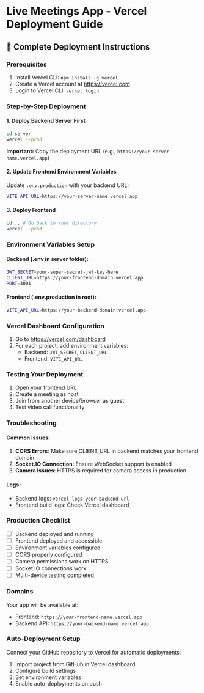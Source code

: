 # Live Meetings App - Vercel Deployment Guide

## 🚀 Complete Deployment Instructions

### Prerequisites

1. Install Vercel CLI: `npm install -g vercel`
2. Create a Vercel account at https://vercel.com
3. Login to Vercel CLI: `vercel login`

### Step-by-Step Deployment

#### 1. Deploy Backend Server First

```bash
cd server
vercel --prod
```

**Important:** Copy the deployment URL (e.g., `https://your-server-name.vercel.app`)

#### 2. Update Frontend Environment Variables

Update `.env.production` with your backend URL:

```bash
VITE_API_URL=https://your-server-name.vercel.app
```

#### 3. Deploy Frontend

```bash
cd .. # Go back to root directory
vercel --prod
```

### Environment Variables Setup

#### Backend (.env in server folder):

```bash
JWT_SECRET=your-super-secret-jwt-key-here
CLIENT_URL=https://your-frontend-domain.vercel.app
PORT=3001
```

#### Frontend (.env.production in root):

```bash
VITE_API_URL=https://your-backend-domain.vercel.app
```

### Vercel Dashboard Configuration

1. Go to https://vercel.com/dashboard
2. For each project, add environment variables:
   - Backend: `JWT_SECRET`, `CLIENT_URL`
   - Frontend: `VITE_API_URL`

### Testing Your Deployment

1. Open your frontend URL
2. Create a meeting as host
3. Join from another device/browser as guest
4. Test video call functionality

### Troubleshooting

#### Common Issues:

1. **CORS Errors**: Make sure CLIENT_URL in backend matches your frontend domain
2. **Socket.IO Connection**: Ensure WebSocket support is enabled
3. **Camera Issues**: HTTPS is required for camera access in production

#### Logs:

- Backend logs: `vercel logs your-backend-url`
- Frontend build logs: Check Vercel dashboard

### Production Checklist

- [ ] Backend deployed and running
- [ ] Frontend deployed and accessible
- [ ] Environment variables configured
- [ ] CORS properly configured
- [ ] Camera permissions work on HTTPS
- [ ] Socket.IO connections work
- [ ] Multi-device testing completed

### Domains

Your app will be available at:

- Frontend: `https://your-frontend-name.vercel.app`
- Backend API: `https://your-backend-name.vercel.app`

### Auto-Deployment Setup

Connect your GitHub repository to Vercel for automatic deployments:

1. Import project from GitHub in Vercel dashboard
2. Configure build settings
3. Set environment variables
4. Enable auto-deployments on push
